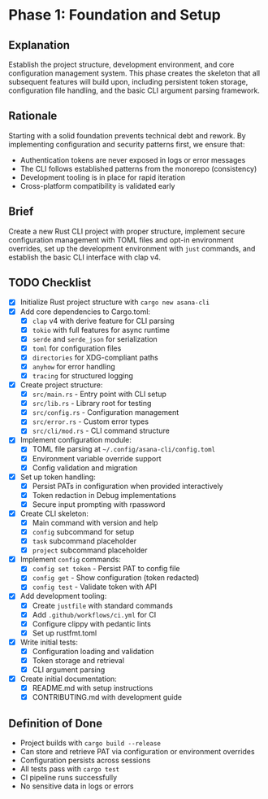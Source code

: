 # Phase 1: Foundation and Setup

## Explanation

Establish the project structure, development environment, and core configuration management system. This phase creates the skeleton that all subsequent features will build upon, including persistent token storage, configuration file handling, and the basic CLI argument parsing framework.

## Rationale

Starting with a solid foundation prevents technical debt and rework. By implementing configuration and security patterns first, we ensure that:
- Authentication tokens are never exposed in logs or error messages
- The CLI follows established patterns from the monorepo (consistency)
- Development tooling is in place for rapid iteration
- Cross-platform compatibility is validated early

## Brief

Create a new Rust CLI project with proper structure, implement secure configuration management with TOML files and opt-in environment overrides, set up the development environment with `just` commands, and establish the basic CLI interface with clap v4.

## TODO Checklist

- [x] Initialize Rust project structure with `cargo new asana-cli`
- [x] Add core dependencies to Cargo.toml:
  - [x] `clap` v4 with derive feature for CLI parsing
  - [x] `tokio` with full features for async runtime
  - [x] `serde` and `serde_json` for serialization
  - [x] `toml` for configuration files
  - [x] `directories` for XDG-compliant paths
  - [x] `anyhow` for error handling
  - [x] `tracing` for structured logging
- [x] Create project structure:
  - [x] `src/main.rs` - Entry point with CLI setup
  - [x] `src/lib.rs` - Library root for testing
  - [x] `src/config.rs` - Configuration management
  - [x] `src/error.rs` - Custom error types
  - [x] `src/cli/mod.rs` - CLI command structure
- [x] Implement configuration module:
  - [x] TOML file parsing at `~/.config/asana-cli/config.toml`
  - [x] Environment variable override support
  - [x] Config validation and migration
- [x] Set up token handling:
  - [x] Persist PATs in configuration when provided interactively
  - [x] Token redaction in Debug implementations
  - [x] Secure input prompting with rpassword
- [x] Create CLI skeleton:
  - [x] Main command with version and help
  - [x] `config` subcommand for setup
  - [x] `task` subcommand placeholder
  - [x] `project` subcommand placeholder
- [x] Implement `config` commands:
  - [x] `config set token` - Persist PAT to config file
  - [x] `config get` - Show configuration (token redacted)
  - [x] `config test` - Validate token with API
- [x] Add development tooling:
  - [x] Create `justfile` with standard commands
  - [x] Add `.github/workflows/ci.yml` for CI
  - [x] Configure clippy with pedantic lints
  - [x] Set up rustfmt.toml
- [x] Write initial tests:
  - [x] Configuration loading and validation
  - [x] Token storage and retrieval
  - [x] CLI argument parsing
- [x] Create initial documentation:
  - [x] README.md with setup instructions
  - [x] CONTRIBUTING.md with development guide

## Definition of Done

- Project builds with `cargo build --release`
- Can store and retrieve PAT via configuration or environment overrides
- Configuration persists across sessions
- All tests pass with `cargo test`
- CI pipeline runs successfully
- No sensitive data in logs or errors
